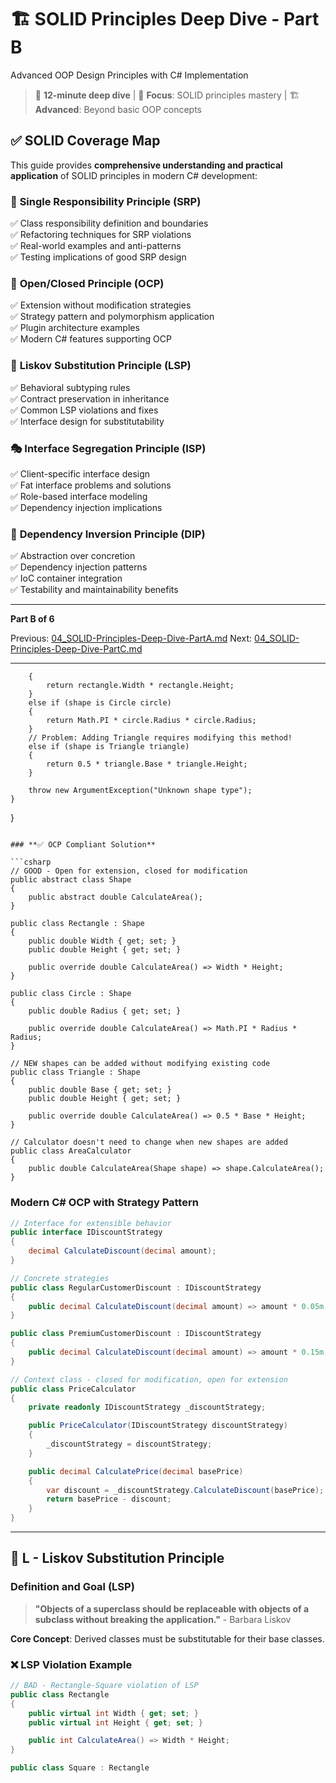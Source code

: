 # 🏗️ SOLID Principles Deep Dive - Part B

Advanced OOP Design Principles with C# Implementation

> 📖 **12-minute deep dive** | 🎯 **Focus**: SOLID principles mastery | 🏗️ **Advanced**: Beyond basic OOP concepts

## ✅ **SOLID Coverage Map**

This guide provides **comprehensive understanding and practical application** of SOLID principles in modern C# development:

### 🎯 **Single Responsibility Principle (SRP)**

✅ Class responsibility definition and boundaries  
✅ Refactoring techniques for SRP violations  
✅ Real-world examples and anti-patterns  
✅ Testing implications of good SRP design

### 🔐 **Open/Closed Principle (OCP)**

✅ Extension without modification strategies  
✅ Strategy pattern and polymorphism application  
✅ Plugin architecture examples  
✅ Modern C# features supporting OCP

### 🔄 **Liskov Substitution Principle (LSP)**

✅ Behavioral subtyping rules  
✅ Contract preservation in inheritance  
✅ Common LSP violations and fixes  
✅ Interface design for substitutability

### 🎭 **Interface Segregation Principle (ISP)**

✅ Client-specific interface design  
✅ Fat interface problems and solutions  
✅ Role-based interface modeling  
✅ Dependency injection implications

### 🔗 **Dependency Inversion Principle (DIP)**

✅ Abstraction over concretion  
✅ Dependency injection patterns  
✅ IoC container integration  
✅ Testability and maintainability benefits

---

**Part B of 6**

Previous: [04_SOLID-Principles-Deep-Dive-PartA.md](04_SOLID-Principles-Deep-Dive-PartA.md)
Next: [04_SOLID-Principles-Deep-Dive-PartC.md](04_SOLID-Principles-Deep-Dive-PartC.md)

---

        {
            return rectangle.Width * rectangle.Height;
        }
        else if (shape is Circle circle)
        {
            return Math.PI * circle.Radius * circle.Radius;
        }
        // Problem: Adding Triangle requires modifying this method!
        else if (shape is Triangle triangle)
        {
            return 0.5 * triangle.Base * triangle.Height;
        }

        throw new ArgumentException("Unknown shape type");
    }
}
```

### **✅ OCP Compliant Solution**

```csharp
// GOOD - Open for extension, closed for modification
public abstract class Shape
{
    public abstract double CalculateArea();
}

public class Rectangle : Shape
{
    public double Width { get; set; }
    public double Height { get; set; }

    public override double CalculateArea() => Width * Height;
}

public class Circle : Shape
{
    public double Radius { get; set; }

    public override double CalculateArea() => Math.PI * Radius * Radius;
}

// NEW shapes can be added without modifying existing code
public class Triangle : Shape
{
    public double Base { get; set; }
    public double Height { get; set; }

    public override double CalculateArea() => 0.5 * Base * Height;
}

// Calculator doesn't need to change when new shapes are added
public class AreaCalculator
{
    public double CalculateArea(Shape shape) => shape.CalculateArea();
}
```

### **Modern C# OCP with Strategy Pattern**

```csharp
// Interface for extensible behavior
public interface IDiscountStrategy
{
    decimal CalculateDiscount(decimal amount);
}

// Concrete strategies
public class RegularCustomerDiscount : IDiscountStrategy
{
    public decimal CalculateDiscount(decimal amount) => amount * 0.05m;
}

public class PremiumCustomerDiscount : IDiscountStrategy
{
    public decimal CalculateDiscount(decimal amount) => amount * 0.15m;
}

// Context class - closed for modification, open for extension
public class PriceCalculator
{
    private readonly IDiscountStrategy _discountStrategy;

    public PriceCalculator(IDiscountStrategy discountStrategy)
    {
        _discountStrategy = discountStrategy;
    }

    public decimal CalculatePrice(decimal basePrice)
    {
        var discount = _discountStrategy.CalculateDiscount(basePrice);
        return basePrice - discount;
    }
}
```

---

## 🔄 L - Liskov Substitution Principle

### Definition and Goal (LSP)

> **"Objects of a superclass should be replaceable with objects of a subclass without breaking the application."** - Barbara Liskov

**Core Concept**: Derived classes must be substitutable for their base classes.

### **❌ LSP Violation Example**

```csharp
// BAD - Rectangle-Square violation of LSP
public class Rectangle
{
    public virtual int Width { get; set; }
    public virtual int Height { get; set; }

    public int CalculateArea() => Width * Height;
}

public class Square : Rectangle

